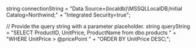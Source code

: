 string connectionString =
            "Data Source=(localdb)\\MSSQLLocalDB;Initial Catalog=Northwind;"
            + "Integrated Security=true";

// Provide the query string with a parameter placeholder.
string queryString =
            "SELECT ProductID, UnitPrice, ProductName from dbo.products "
                + "WHERE UnitPrice > @pricePoint "
                + "ORDER BY UnitPrice DESC;";